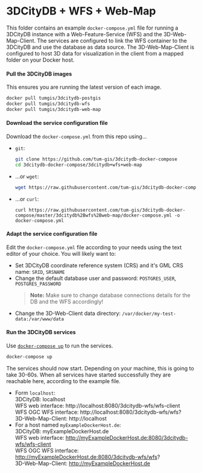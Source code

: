 # 3DCityDB + WFS + Web-Map
This folder contains an example `docker-compose.yml` file for running a 3DCityDB instance with a Web-Feature-Service (WFS) and the 3D-Web-Map-Client. The services are configured to link the WFS container to the 3DCityDB and use the database as data source. The 3D-Web-Map-Client is configured to host 3D data for visualization in the client from a mapped folder on your Docker host.

#### Pull the 3DCityDB images
This ensures you are running the latest version of each image.
  ```bash
  docker pull tumgis/3dcitydb-postgis
  docker pull tumgis/3dcitydb-wfs
  docker pull tumgis/3dcitydb-web-map
  ```
  
#### Download the service configuration file
Download the `docker-compose.yml` from this repo using...
 * `git`:  
    ```bash
    git clone https://github.com/tum-gis/3dcitydb-docker-compose
    cd 3dcitydb-docker-compose/3dcitydb+wfs+web-map  
    ```
 * ...or `wget`:
   ```bash
   wget https://raw.githubusercontent.com/tum-gis/3dcitydb-docker-compose/master/3dcitydb%2Bwfs%2Bweb-map/docker-compose.yml
   ```
 * ...or `curl`:
    ```
    curl https://raw.githubusercontent.com/tum-gis/3dcitydb-docker-compose/master/3dcitydb%2Bwfs%2Bweb-map/docker-compose.yml -o docker-compose.yml
    ```

#### Adapt the service configuration file
Edit the `docker-compose.yml` file according to your needs using the text editor of your choice. You will likely want to:
  * Set 3DCityDB coordinate reference system (CRS) and it's GML CRS name: `SRID`, `SRSNAME`
  * Change the default database user and password: `POSTGRES_USER`, `POSTGRES_PASSWORD`
    > **Note:** Make sure to change database connections details for the DB and the WFS accordingly!
  * Change the 3D-Web-Client data directory: `/var/docker/my-test-data:/var/www/data`    

#### Run the 3DCityDB services 
Use [`docker-compose up`](https://docs.docker.com/compose/reference/up/) to run the services.
  ```bash
  docker-compose up
  ```
The services should now start. Depending on your machine, this is going to take 30-60s. When all services have started successfully they are reachable here, according to the example file.  
* Form `localhost`:  
  3DCityDB: localhost  
  WFS web interface: http://localhost:8080/3dcitydb-wfs/wfs-client  
  WFS OGC WFS interface: http://localhost:8080/3dcitydb-wfs/wfs?  
  3D-Web-Map-Client: http://localhost    
* For a host named `myExampleDockerHost.de`:  
  3DCityDB: myExampleDockerHost.de  
  WFS web interface: http://myExampleDockerHost.de:8080/3dcitydb-wfs/wfs-client  
  WFS OGC WFS interface: http://myExampleDockerHost.de:8080/3dcitydb-wfs/wfs?  
  3D-Web-Map-Client: http://myExampleDockerHost.de  

